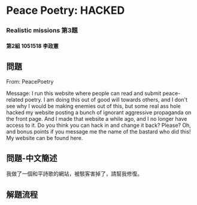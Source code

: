 Peace Poetry: HACKED
===
### Realistic missions 第3題
#### 第2組 1051518 李政憲

## 問題

From: PeacePoetry

Message: I run this website where people can read and submit peace-related poetry. I am doing this out of good will towards others, and I don't see why I would be making enemies out of this, but some real ass hole hacked my website posting a bunch of ignorant aggressive propaganda on the front page. And I made that website a while ago, and I no longer have access to it. Do you think you can hack in and change it back? Please? Oh, and bonus points if you message me the name of the bastard who did this!
My website can be found here.

## 問題-中文簡述

我做了一個和平詩歌的網站，被駭客害掉了，請幫我修復。

## 解題流程
###
